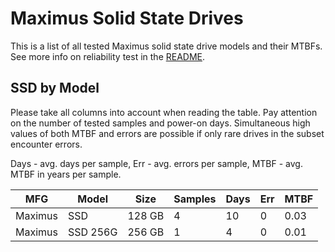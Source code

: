 Maximus Solid State Drives
==========================

This is a list of all tested Maximus solid state drive models and their MTBFs. See
more info on reliability test in the [README](https://github.com/linuxhw/SMART).

SSD by Model
------------

Please take all columns into account when reading the table. Pay attention on the
number of tested samples and power-on days. Simultaneous high values of both MTBF
and errors are possible if only rare drives in the subset encounter errors.

Days - avg. days per sample,
Err  - avg. errors per sample,
MTBF - avg. MTBF in years per sample.

| MFG       | Model              | Size   | Samples | Days  | Err   | MTBF |
|-----------|--------------------|--------|---------|-------|-------|------|
| Maximus   | SSD                | 128 GB | 4       | 10    | 0     | 0.03   |
| Maximus   | SSD 256G           | 256 GB | 1       | 4     | 0     | 0.01   |
